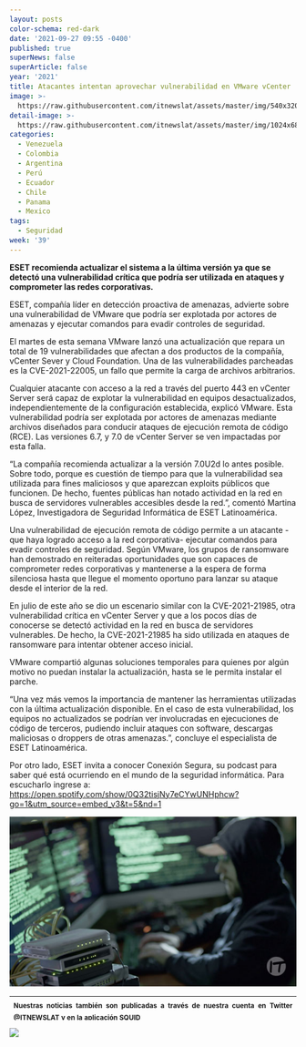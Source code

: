 ```yaml
---
layout: posts
color-schema: red-dark
date: '2021-09-27 09:55 -0400'
published: true
superNews: false
superArticle: false
year: '2021'
title: Atacantes intentan aprovechar vulnerabilidad en VMware vCenter
image: >-
  https://raw.githubusercontent.com/itnewslat/assets/master/img/540x320/Router-Hackers-p.jpg
detail-image: >-
  https://raw.githubusercontent.com/itnewslat/assets/master/img/1024x680/Router-Hackers-g.jpg
categories:
  - Venezuela
  - Colombia
  - Argentina
  - Perú
  - Ecuador
  - Chile
  - Panama
  - Mexico
tags:
  - Seguridad
week: '39'
---
```

**ESET recomienda actualizar el sistema a la última versión ya que se detectó una vulnerabilidad crítica que podría ser utilizada en ataques y comprometer las redes corporativas.**
 
ESET, compañía líder en detección proactiva de amenazas, advierte sobre una vulnerabilidad de VMware que podría ser explotada por actores de amenazas y ejecutar comandos para evadir controles de seguridad.
 
El martes de esta semana VMware lanzó una actualización que repara un total de 19 vulnerabilidades que afectan a dos productos de la compañía, vCenter Sever y Cloud Foundation. Una de las vulnerabilidades parcheadas es la CVE-2021-22005, un fallo que permite la carga de archivos arbitrarios.
 
Cualquier atacante con acceso a la red a través del puerto 443 en vCenter Server será capaz de explotar la vulnerabilidad en equipos desactualizados, independientemente de la configuración establecida, explicó VMware. Esta vulnerabilidad podría ser explotada por actores de amenazas mediante archivos diseñados para conducir ataques de ejecución remota de código (RCE). Las versiones 6.7, y 7.0 de vCenter Server se ven impactadas por esta falla.
 
“La compañía recomienda actualizar a la versión 7.0U2d lo antes posible. Sobre todo, porque es cuestión de tiempo para que la vulnerabilidad sea utilizada para fines maliciosos y que aparezcan exploits públicos que funcionen. De hecho, fuentes públicas han notado actividad en la red en busca de servidores vulnerables accesibles desde la red.”, comentó Martina López, Investigadora de Seguridad Informática de ESET Latinoamérica.
 
Una vulnerabilidad de ejecución remota de código permite a un atacante -que haya logrado acceso a la red corporativa- ejecutar comandos para evadir controles de seguridad. Según VMware, los grupos de ransomware han demostrado en reiteradas oportunidades que son capaces de comprometer redes corporativas y mantenerse a la espera de forma silenciosa hasta que llegue el momento oportuno para lanzar su ataque desde el interior de la red.
 
En julio de este año se dio un escenario similar con la CVE-2021-21985, otra vulnerabilidad crítica en vCenter Server y que a los pocos días de conocerse se detectó actividad en la red en busca de servidores vulnerables. De hecho, la CVE-2021-21985 ha sido utilizada en ataques de ransomware para intentar obtener acceso inicial.
 
VMware compartió algunas soluciones temporales para quienes por algún motivo no puedan instalar la actualización, hasta se le permita instalar el parche.
 
“Una vez más vemos la importancia de mantener las herramientas utilizadas con la última actualización disponible. En el caso de esta vulnerabilidad, los equipos no actualizados se podrían ver involucradas en ejecuciones de código de terceros, pudiendo incluir ataques con software, descargas maliciosas o droppers de otras amenazas.”, concluye el especialista de ESET Latinoamérica.
 
Por otro lado, ESET invita a conocer Conexión Segura, su podcast para saber qué está ocurriendo en el mundo de la seguridad informática. Para escucharlo ingrese a:
https://open.spotify.com/show/0Q32tisjNy7eCYwUNHphcw?go=1&utm_source=embed_v3&t=5&nd=1

![](https://raw.githubusercontent.com/itnewslat/assets/master/img/540x320/Router-Hackers-p.jpg)

<table style="height: 42px;" width="569">
<tbody>
<tr>
<td style="text-align: justify;"><sub><strong>Nuestras noticias también son publicadas a través de nuestra cuenta en Twitter <a href="https://twitter.com/itnewslat?lang=es">@ITNEWSLAT</a> y en la aplicación <a href="https://squidapp.co/en/">SQUID</a></strong></sub></td>
</tr>
</tbody>
</table>

<img src="https://tracker.metricool.com/c3po.jpg?hash=56f88a41e39ab42c063cc51676587a04"/>
